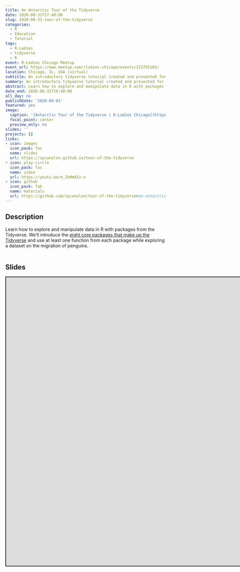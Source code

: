 ```yaml
---
title: An Antarctic Tour of the Tidyverse
date: 2020-08-31T17:40:00
slug: 2020-08-31-tour-of-the-tidyverse
categories:
  - R
  - Education
  - Tutorial
tags:
  - R-Ladies
  - tidyverse
  - R
event: R-Ladies Chicago Meetup
event_url: https://www.meetup.com/rladies-chicago/events/272755101/
location: Chicago, IL, USA (virtual)
subtitle: An introductory tidyverse tutorial created and presented for R-Ladies Chicago
summary: An introductory tidyverse tutorial created and presented for [R-Ladies Chicago](https://rladieschicago.org/)
abstract: Learn how to explore and manipulate data in R with packages from the Tidyverse. We'll introduce the [eight core packages that make up the Tidyverse](https://www.tidyverse.org/packages/#core-tidyverse) and use at least one function from each package while exploring a dataset on the migration of penguins.
date_end: 2020-08-31T19:40:00
all_day: no
publishDate: '2020-09-01'
featured: yes
image: 
  caption: '[Antarctic Tour of the Tidyverse | R-Ladies Chicago](https://spcanelon.github.io/tour-of-the-tidyverse)'
  focal_point: center
  preview_only: no
slides: ''
projects: []
links:
- icon: images
  icon_pack: fas
  name: slides
  url: https://spcanelon.github.io/tour-of-the-tidyverse
- icon: play-circle
  icon_pack: fas
  name: video
  url: https://youtu.be/m_ZoMmAIx-o
- icon: github
  icon_pack: fab
  name: materials
  url: https://github.com/spcanelon/tour-of-the-tidyverse#an-antarctic-tour-of-the-tidyverse
---
```


<script src="{{< blogdown/postref >}}index_files/fitvids/fitvids.min.js"></script>

## Description

Learn how to explore and manipulate data in R with packages from the Tidyverse. We’ll introduce the [eight core packages that make up the Tidyverse](https://www.tidyverse.org/packages/#core-tidyverse) and use at least one function from each package while exploring a dataset on the migration of penguins.
<br><br>

## Slides

<div class="shareagain" style="min-width:300px;margin:1em auto;">
<iframe src="https://spcanelon.github.io/tour-of-the-tidyverse" width="1600" height="900" style="border:2px solid currentColor;" loading="lazy" allowfullscreen></iframe>
<script>fitvids('.shareagain', {players: 'iframe'});</script>
</div>
